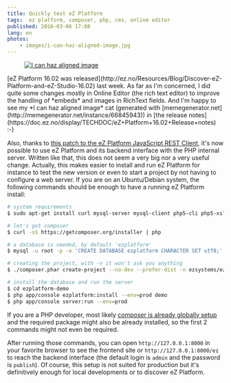 ```yaml
---
title: Quickly test eZ Platform
tags:  ez platform, composer, php, cms, online editor
published: 2016-03-06 17:08
lang: en
photos:
    - images/i-can-haz-aligned-image.jpg
---
```


<figure class="object-left bordered">
    <a href="/images/i-can-haz-aligned-image.jpg">
    <img src="/images/220x/i-can-haz-aligned-image.jpg" alt="I can haz aligned image">
    </a>
</figure>
[eZ Platform 16.02 was
released](http://ez.no/Resources/Blog/Discover-eZ-Platform-and-eZ-Studio-16.02) last week.
As far as I'm concerned, I did quite some changes mostly in Online Editor (the
rich text editor) to improve the handling of *embeds* and images in RichText
fields. And I'm happy to see my *I can haz aligned image* cat (generated with
[memegenerator.net](http://memegenerator.net/instance/66845943)) in [the release
notes](https://doc.ez.no/display/TECHDOC/eZ+Platform+16.02+Release+notes) :-)

Also, thanks to [this patch to the eZ Platform JavaScript REST
Client](https://github.com/ezsystems/ez-js-rest-client/pull/72), it's now
possible to use eZ Platform and its backend interface with the PHP internal
server. Written like that, this does not seem a very big nor a very useful
change. Actually, this makes easier to install and run eZ Platform for instance
to test the new version or even to start a project by not having to configure a
web server. If you are on an Ubuntu/Debian system, the following commands should
be enough to have a running eZ Platform install:

```bash
# system requirements
$ sudo apt-get install curl mysql-server mysql-client php5-cli php5-xsl php5-mysql php5-curl imagemagick

# let's get composer
$ curl -sS https://getcomposer.org/installer | php

# a database is needed, by default 'ezplatform'
$ mysql -u root -p -e 'CREATE DATABASE ezplatform CHARACTER SET utf8;'

# creating the project, with -n it won't ask you anything
$ ./composer.phar create-project --no-dev --prefer-dist -n ezsystems/ezplatform-demo

# install the database and run the server
$ cd ezplatform-demo
$ php app/console ezplatform:install --env=prod demo
$ php app/console server:run --env=prod
```

If you are a PHP developer, most likely [composer is already globally
setup](https://getcomposer.org/doc/00-intro.md#globally) and the required
package might also be already installed, so the first 2 commands might not even
be required.

After running those commands, you can open `http://127.0.0.1:8000` in your
favorite browser to see the frontend site or `http://127.0.0.1:8000/ez` to reach
the backend interface (the default login is `admin` and the password is
`publish`). Of course, this setup is not suited for production but it's
definitively enough for local developments or to discover eZ Platform.
